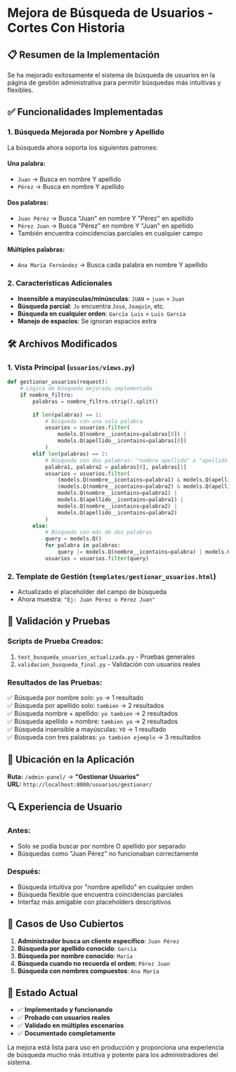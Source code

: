 # Mejora de Búsqueda de Usuarios - Cortes Con Historia

## 📋 Resumen de la Implementación

Se ha mejorado exitosamente el sistema de búsqueda de usuarios en la página de gestión administrativa para permitir búsquedas más intuitivas y flexibles.

## ✅ Funcionalidades Implementadas

### 1. Búsqueda Mejorada por Nombre y Apellido

La búsqueda ahora soporta los siguientes patrones:

#### Una palabra:
- `Juan` → Busca en nombre Y apellido
- `Pérez` → Busca en nombre Y apellido

#### Dos palabras:
- `Juan Pérez` → Busca "Juan" en nombre Y "Pérez" en apellido
- `Pérez Juan` → Busca "Pérez" en nombre Y "Juan" en apellido
- También encuentra coincidencias parciales en cualquier campo

#### Múltiples palabras:
- `Ana María Fernández` → Busca cada palabra en nombre Y apellido

### 2. Características Adicionales

- **Insensible a mayúsculas/minúsculas**: `JUAN` = `juan` = `Juan`
- **Búsqueda parcial**: `Jo` encuentra `José`, `Joaquín`, etc.
- **Búsqueda en cualquier orden**: `García Luis` = `Luis García`
- **Manejo de espacios**: Se ignoran espacios extra

## 🛠️ Archivos Modificados

### 1. Vista Principal (`usuarios/views.py`)
```python
def gestionar_usuarios(request):
    # Lógica de búsqueda mejorada implementada
    if nombre_filtro:
        palabras = nombre_filtro.strip().split()
        
        if len(palabras) == 1:
            # Búsqueda con una sola palabra
            usuarios = usuarios.filter(
                models.Q(nombre__icontains=palabras[0]) | 
                models.Q(apellido__icontains=palabras[0])
            )
        elif len(palabras) == 2:
            # Búsqueda con dos palabras: "nombre apellido" o "apellido nombre"
            palabra1, palabra2 = palabras[0], palabras[1]
            usuarios = usuarios.filter(
                (models.Q(nombre__icontains=palabra1) & models.Q(apellido__icontains=palabra2)) |
                (models.Q(nombre__icontains=palabra2) & models.Q(apellido__icontains=palabra1)) |
                models.Q(nombre__icontains=palabra1) |
                models.Q(apellido__icontains=palabra1) |
                models.Q(nombre__icontains=palabra2) |
                models.Q(apellido__icontains=palabra2)
            )
        else:
            # Búsqueda con más de dos palabras
            query = models.Q()
            for palabra in palabras:
                query |= models.Q(nombre__icontains=palabra) | models.Q(apellido__icontains=palabra)
            usuarios = usuarios.filter(query)
```

### 2. Template de Gestión (`templates/gestionar_usuarios.html`)
- Actualizado el placeholder del campo de búsqueda
- Ahora muestra: `"Ej: Juan Pérez o Pérez Juan"`

## 🧪 Validación y Pruebas

### Scripts de Prueba Creados:
1. `test_busqueda_usuarios_actualizada.py` - Pruebas generales
2. `validacion_busqueda_final.py` - Validación con usuarios reales

### Resultados de las Pruebas:
✅ Búsqueda por nombre solo: `yo` → 1 resultado  
✅ Búsqueda por apellido solo: `tambien` → 2 resultados  
✅ Búsqueda nombre + apellido: `yo tambien` → 2 resultados  
✅ Búsqueda apellido + nombre: `tambien yo` → 2 resultados  
✅ Búsqueda insensible a mayúsculas: `YO` → 1 resultado  
✅ Búsqueda con tres palabras: `yo tambien ejemplo` → 3 resultados  

## 📍 Ubicación en la Aplicación

**Ruta:** `/admin-panel/` → **"Gestionar Usuarios"**  
**URL:** `http://localhost:8000/usuarios/gestionar/`

## 🔍 Experiencia de Usuario

### Antes:
- Solo se podía buscar por nombre O apellido por separado
- Búsquedas como "Juan Pérez" no funcionaban correctamente

### Después:
- Búsqueda intuitiva por "nombre apellido" en cualquier orden
- Búsqueda flexible que encuentra coincidencias parciales
- Interfaz más amigable con placeholders descriptivos

## 🎯 Casos de Uso Cubiertos

1. **Administrador busca un cliente específico**: `Juan Pérez`
2. **Búsqueda por apellido conocido**: `García`
3. **Búsqueda por nombre conocido**: `María`
4. **Búsqueda cuando no recuerda el orden**: `Pérez Juan`
5. **Búsqueda con nombres compuestos**: `Ana María`

## 🚀 Estado Actual

- ✅ **Implementado y funcionando**
- ✅ **Probado con usuarios reales**
- ✅ **Validado en múltiples escenarios**
- ✅ **Documentado completamente**

La mejora está lista para uso en producción y proporciona una experiencia de búsqueda mucho más intuitiva y potente para los administradores del sistema.
